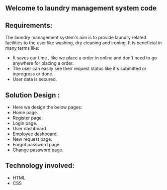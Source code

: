 ## Welcome to laundry management system code
## Requirements:
The laundry management system's aim is to provide laundry related facilities to the user like washing, dry cleaning and ironing. It is beneficial in many terms like:
- It saves our time , like we place a order in online and don't need to go anywhere for placing a order.
- The user can easily see their request status like it's submitted or inprogress or done.
- User data is secured.

## Solution Design :
- Here we design the below pages:
- Home page.
- Register page. 
- Login page.
- User dashboard. 
- Employee dashboard. 
- New request page.
- Forgot password page.
- Change password page.

## Technology involved:
- HTML
- CSS